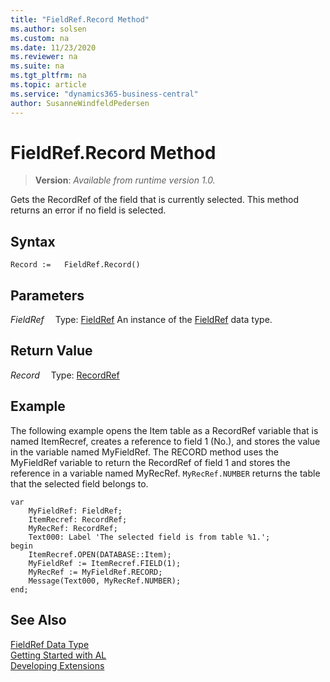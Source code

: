 ```yaml
---
title: "FieldRef.Record Method"
ms.author: solsen
ms.custom: na
ms.date: 11/23/2020
ms.reviewer: na
ms.suite: na
ms.tgt_pltfrm: na
ms.topic: article
ms.service: "dynamics365-business-central"
author: SusanneWindfeldPedersen
---
```

[//]: # (START>DO_NOT_EDIT)
[//]: # (IMPORTANT:Do not edit any of the content between here and the END>DO_NOT_EDIT.)
[//]: # (Any modifications should be made in the .xml files in the ModernDev repo.)
# FieldRef.Record Method
> **Version**: _Available from runtime version 1.0._

Gets the RecordRef of the field that is currently selected. This method returns an error if no field is selected.


## Syntax
```
Record :=   FieldRef.Record()
```

## Parameters
*FieldRef*
&emsp;Type: [FieldRef](fieldref-data-type.md)
An instance of the [FieldRef](fieldref-data-type.md) data type.

## Return Value
*Record*
&emsp;Type: [RecordRef](../recordref/recordref-data-type.md)



[//]: # (IMPORTANT: END>DO_NOT_EDIT)

## Example  
 The following example opens the Item table as a RecordRef variable that is named ItemRecref, creates a reference to field 1 \(No.\), and stores the value in the variable named MyFieldRef. The RECORD method uses the MyFieldRef variable to return the RecordRef of field 1 and stores the reference in a variable named MyRecRef. `MyRecRef.NUMBER` returns the table that the selected field belongs to. 

```
var
    MyFieldRef: FieldRef;
    ItemRecref: RecordRef;
    MyRecRef: RecordRef;
    Text000: Label 'The selected field is from table %1.';
begin
    ItemRecref.OPEN(DATABASE::Item);  
    MyFieldRef := ItemRecref.FIELD(1);  
    MyRecRef := MyFieldRef.RECORD;  
    Message(Text000, MyRecRef.NUMBER);  
end;
```  
  

## See Also
[FieldRef Data Type](fieldref-data-type.md)  
[Getting Started with AL](../../devenv-get-started.md)  
[Developing Extensions](../../devenv-dev-overview.md)